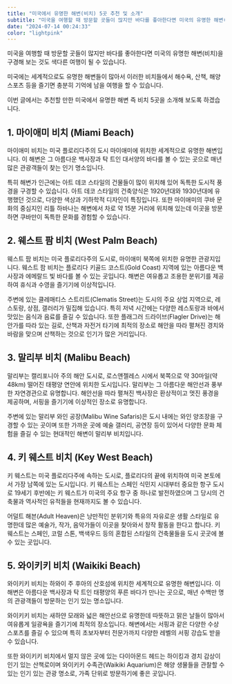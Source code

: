 ```yaml
---
title: "미국에서 유명한 해변(비치) 5곳 추천 및 소개"
subtitle: "미국을 여행할 때 방문할 곳들이 많지만 바다를 좋아한다면 미국의 유명한 해변(비치)을 구경해 보는 것도 색다른 여행이 될 수 있습니다. 미국에는 세계적으로도 유명한 해변들이 많아서 이러한 비치들에서 해수욕, 산책, 해양스포츠 등을 즐기면 충분히 기억에 남을 여행을 할 수 있습니다. 추천할 만한 미국에서 유명한 해변 즉 비치 5곳을 소개하는 글입니다."
date: "2024-07-14 00:24:33"
color: "lightpink"
---
```




<p>미국을 여행할 때 방문할 곳들이 많지만 바다를 좋아한다면 미국의 유명한 해변(비치)을 구경해 보는 것도 색다른 여행이 될 수 있습니다.</p>
<p></p>
<p>미국에는 세계적으로도 유명한 해변들이 많아서 이러한 비치들에서 해수욕, 산책, 해양스포츠 등을 즐기면 충분히 기억에 남을 여행을 할 수 있습니다.</p>
<p></p>
<p>이번 글에서는 추천할 만한 미국에서 유명한 해변 즉 비치 5곳을 소개해 보도록 하겠습니다.</p>
<p></p>
<p></p>
<h2><b>1. 마이애미 비치 (Miami Beach)</b></h2>
<p>마이애미 비치는 미국 플로리다주의 도시 마이애미에 위치한 세계적으로 유명한 해변입니다. 이 해변은 그 아름다운 백사장과 탁 트인 대서양의 바다를 볼 수 있는 곳으로 매년 많은 관광객들이 찾는 인기 명소입니다.</p>
<p></p>
<p>특히 해변가 인근에는 아트 데코 스타일의 건물들이 많이 위치해 있어 독특한 도시적 풍경을 구경할 수 있습니다. 아트 데코 스타일의 건축양식은 1920년대와 1930년대에 유행했던 것으로, 다양한 색상과 기하학적 디자인이 특징입니다. 또한 마이애미의 쿠바 문화의 중심지인 리틀 하바나는 해변에서 차로 약 15분 거리에 위치해 있는데 이곳을 방문하면 쿠바만이 독특한 문화를 경험할 수 있습니다.</p>
<p></p>
<p></p>
<h2><b>2. 웨스트 팜 비치 (West Palm Beach)</b></h2>
<p>웨스트 팜 비치는 미국 플로리다주의 도시로, 마이애미 북쪽에 위치한 유명한 관광지입니다. 웨스트 팜 비치는 플로리다 키골드 코스트(Gold Coast) 지역에 있는 아름다운 백사장과 에메랄드 빛 바다를 볼 수 있는 곳입니다. 해변은 여유롭고 조용한 분위기를 제공하여 휴식과 수영을 즐기기에 이상적입니다.</p>
<p></p>
<p>주변에 있는 클레매티스 스트리트(Clematis Street)는 도시의 주요 상업 지역으로, 레스토랑, 상점, 갤러리가 밀집해 있습니다. 특히 저녁 시간에는 다양한 레스토랑과 바에서 맛있는 음식과 음료를 즐길 수 있습니다. 또한 플래그러 드라이브(Flagler Drive)는 해안가를 따라 있는 길로, 산책과 자전거 타기에 최적의 장소로 해안을 따라 펼쳐진 경치와 바람을 맞으며 산책하는 것으로 인기가 많은 거리입니다.</p>
<p></p>
<p></p>
<h2><b>3. 말리부 비치 (Malibu Beach)</b></h2>
<p>말리부는 캘리포니아 주의 해안 도시로, 로스앤젤레스 시에서 북쪽으로 약 30마일(약 48km) 떨어진 태평양 연안에 위치한 도시입니다. 말리부는 그 아름다운 해안선과 풍부한 자연경관으로 유명합니다. 해안선을 따라 펼쳐진 백사장은 환상적이고 멋진 풍경을 제공하며, 서핑을 즐기기에 이상적인 장소로 유명합니다.</p>
<p></p>
<p>주변에 있는 말리부 와인 공장(Malibu Wine Safaris)은 도시 내에는 와인 양조장을 구경할 수 있는 곳이며 또한 가까운 곳에 예술 갤러리, 공연장 등이 있어서 다양한 문화 체험을 즐길 수 있는 현대적인 해변이 말리부 비치입니다.</p>
<p></p>
<p></p>
<h2><b>4. 키 웨스트 비치 (Key West Beach)</b></h2>
<p>키 웨스트는 미국 플로리다주에 속하는 도시로, 플로리다의 끝에 위치하여 미국 본토에서 가장 남쪽에 있는 도시입니다. 키 웨스트는 스페인 식민지 시대부터 중요한 항구 도시로 19세기 후반에는 키 웨스트가 미국의 주요 항구 중 하나로 발전하였으며 그 당시의 건축물과 역사적인 유적들을 현재까지도 볼 수 있습니다.</p>
<p></p>
<p>어덜트 해븐(Adult Heaven)은 낭만적인 분위기와 특유의 자유로운 생활 스타일로 유명한데 많은 예술가, 작가, 음악가들이 이곳을 찾아와서 창작 활동을 한다고 합니다. 키 웨스트는 스페인, 코럴 스톤, 백색우드 등의 혼합된 스타일의 건축물들을 도시 곳곳에 볼 수 있는 곳입니다.</p>
<p></p>
<p></p>
<h2><b>5. 와이키키 비치 (Waikiki Beach)</b></h2>
<p>와이키키 비치는 하와이 주 후아의 산호섬에 위치한 세계적으로 유명한 해변입니다. 이 해변은 아름다운 백사장과 탁 트인 태평양의 푸른 바다가 만나는 곳으로, 매년 수백만 명의 관광객들이 방문하는 인기 있는 명소입니다.</p>
<p></p>
<p>와이키키 비치는 새하얀 모래와 넓은 해안선으로 유명한데 따뜻하고 맑은 날들이 많아서 여유롭게 일광욕을 즐기기에 최적의 장소입니다. 해변에서는 서핑과 같은 다양한 수상 스포츠를 즐길 수 있으며 특히 초보자부터 전문가까지 다양한 레벨의 서핑 강습도 받을 수 있습니다.</p>
<p></p>
<p>또한 와이키키 비치에서 멀지 않은 곳에 있는 다이아몬드 헤드는 하이킹과 경치 감상이 인기 있는 산책로이며 와이키키 수족관(Waikiki Aquarium)은 해양 생물들을 관찰할 수 있는 인기 있는 관광 명소로, 가족 단위로 방문하기에 좋은 곳입니다.</p>
<p></p>